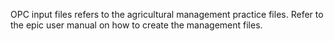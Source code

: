<!-- ## Agricultural Management  -->

OPC input files refers to the agricultural management practice files. Refer to the epic user manual on how to create the management files.




